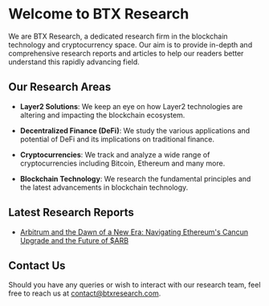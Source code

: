 # Welcome to BTX Research

We are BTX Research, a dedicated research firm in the blockchain technology and cryptocurrency space. Our aim is to provide in-depth and comprehensive research reports and articles to help our readers better understand this rapidly advancing field.

## Our Research Areas

- **Layer2 Solutions**: We keep an eye on how Layer2 technologies are altering and impacting the blockchain ecosystem.

- **Decentralized Finance (DeFi)**: We study the various applications and potential of DeFi and its implications on traditional finance.

- **Cryptocurrencies**: We track and analyze a wide range of cryptocurrencies including Bitcoin, Ethereum and many more.

- **Blockchain Technology**: We research the fundamental principles and the latest advancements in blockchain technology.

## Latest Research Reports

- [Arbitrum and the Dawn of a New Era: Navigating Ethereum's Cancun Upgrade and the Future of $ARB](Research/Layer2/arbitrum_cancun.md)

## Contact Us

Should you have any queries or wish to interact with our research team, feel free to reach us at [contact@btxresearch.com](mailto:contact@btxresearch.com).

